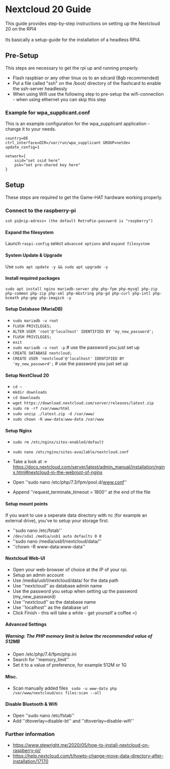 # Nextcloud 20 Guide
This guide provides step-by-step instructions on setting up the Nextcloud 20 on the RPI4
\
\
Its basically a setup-guide for the installation of a headless RPI4.

## Pre-Setup
This steps are necessary to get the rpi up and running properly.
* Flash raspbian or any other linux os to an sdcard (8gb recommended)
* Put a file called "ssh" on the /boot/ directory of the flashcard to enable the ssh-server headlessly
* When using Wifi use the following step to pre-setup the wifi-connection - when using ethernet you can skip this step

### Example for wpa_supplicant.conf
This is an example configuration for the wpa_supplicant application - change it to your needs.
```
country=DE
ctrl_interface=DIR=/var/run/wpa_supplicant GROUP=netdev
update_config=1

network={
    ssid="set ssid here"
    psk="set pre-shared key here"
}
```

## Setup
These steps are required to get the Game-HAT hardware working properly.

### Connect to the raspberry-pi
``ssh pi@<ip-adress> (the default RetroPie-password is "raspberry")``

#### Expand the filesystem
Launch ``raspi-config`` select ``advanced options`` and ``expand filesystem``

#### System Update & Upgrade
Use ``sudo apt update -y && sudo apt upgrade -y``

#### Install required packages
``sudo apt install nginx mariadb-server php php-fpm php-mysql php-zip php-common php-zip php-xml php-mbstring php-gd php-curl php-intl php-bcmath php-gmp php-imagick -y``

#### Setup Database (MariaDB)
- ``sudo mariadb -u root``
- ``FLUSH PRIVILEGES;``
- ``ALTER USER 'root'@'localhost' IDENTIFIED BY 'my_new_password';``
- ``FLUSH PRIVILEGES;``
- ``exit``
- ``sudo mariadb -u root -p`` # use the password you just set up
- ``CREATE DATABASE nextcloud;``
- ``CREATE USER 'nextcloud'@'localhost' IDENTIFIED BY 'my_new_password';`` # use the password you just set up

#### Setup NextCloud 20
- ``cd ~``
- ``mkdir downloads``
- ``cd downloads``
- ``wget https://download.nextcloud.com/server/releases/latest.zip``
- ``sudo rm -rf /var/www/html``
- ``sudo unzip ./latest.zip -d /var/www/``
- ``sudo chown -R www-data:www-data /var/www``

#### Setup Nginx
- ``sudo rm /etc/nginx/sites-enabled/default``
- ``sudo nano /etc/nginx/sites-available/nextcloud.conf``
- Take a look at -> https://docs.nextcloud.com/server/latest/admin_manual/installation/nginx.html#nextcloud-in-the-webroot-of-nginx


- Open ''sudo nano /etc/php/7.3/fpm/pool.d/www.conf''
- Append ''request_terminate_timeout = 1800'' at the end of the file

#### Setup mount points
If you want to use a seperate data directory with nc (for example an external drive), 
you've to setup your storage first.
- ''sudo nano /etc/fstab''
- ``/dev/sda1 /media/usb1 auto defaults 0 0``
- ''sudo nano /media/usb1/nextcloud/data/''
- ''chown -R www-data:www-data''

#### Nextcloud Web-UI
- Open your web-browser of choice at the IP of your rpi.
- Setup an admin account
- Use /media/usb1/nextcloud/data/ for the data path 
- Use ''nextcloud'' as database admin name
- Use the password you setup when setting up the password (my_new_password)
- Use ''nextcloud'' as the database name
- Use ''localhost'' as the database url
- Click Finish - this will take a while - get yourself a coffee =)


#### Advanced Settings
##### Warning: The PHP memory limit is below the recommended value of 512MB
- Open /etc/php/7.4/fpm/php.ini
- Search for ''memory_limit''
- Set it to a value of preference, for example 512M or 1G

#### Misc.
- Scan manually added files `` sudo -u www-data php /var/www/nextcloud/occ files:scan --all``

#### Disable Bluetooth & Wifi
- Open ''sudo nano /etc/fstab''
- Add ''dtoverlay=disable-bt'' and ''dtoverlay=disable-wifi''


### Further information
- https://www.stewright.me/2020/05/how-to-install-nextcloud-on-raspberry-pi/
- https://help.nextcloud.com/t/howto-change-move-data-directory-after-installation/17170


